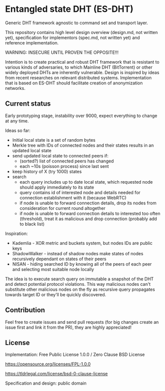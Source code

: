 # Entangled state DHT (ES-DHT)
Generic DHT framework agnostic to command set and transport layer.

This repository contains high level design overview (design.md, not written yet), specification for implementors (spec.md, not written yet) and reference implementation.

WARNING: INSECURE UNTIL PROVEN THE OPPOSITE!!!

Intention is to create practical and robust DHT framework that is resistant to various kinds of adversaries, to which Mainline DHT (BitTorrent) or other widely deployed DHTs are inherently vulnerable.
Design is inspired by ideas from recent researches on relevant distributed systems. Implementation that is based on ES-DHT should facilitate creation of anonymization networks.

## Current status
Early prototyping stage, instability over 9000, expect everything to change at any time.

Ideas so far:
* Initial local state is a set of random bytes
* Merkle tree with IDs of connected nodes and their states results in an updated local state
* send updated local state to connected peers if:
  * (sorted?) list of connected peers has changed
  * each ~10s (poisson process) since last sent
* keep history of X (try 1000) states
* search
  * each query includes up to date local state, which requested node should apply immediately to its state
  * query contains id of interested node and details needed for connection establishment with it (because WebRTC)
  * if node is unable to forward connection details, drop its nodes from consideration for current round altogether
  * if node is unable to forward connection details to interested too often (threshold), treat it as malicious and drop connection (probably add to black list)

Inspiration:
* Kademlia - XOR metric and buckets system, but nodes IDs are public keys
* ShadowWalker - instead of shadow nodes make states of nodes recursively dependant on states of their peers
* NISAN - hiding searched ID by knowing all of the peers of each peer and selecting most suitable node locally

The idea is to execute search query on immutable a snapshot of the DHT and detect potential protocol violations.
This way malicious nodes can't substitute other malicious nodes on the fly as recursive query propagates towards target ID or they'll be quickly discovered.

## Contribution
Feel free to create issues and send pull requests (for big changes create an issue first and link it from the PR), they are highly appreciated!

## License
Implementation: Free Public License 1.0.0 / Zero Clause BSD License

https://opensource.org/licenses/FPL-1.0.0

https://tldrlegal.com/license/bsd-0-clause-license

Specification and design: public domain
